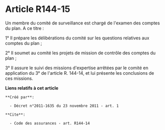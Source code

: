 # Article R144-15

Un membre du comité de surveillance est chargé de l'examen des comptes du plan. A ce titre : 

1° Il prépare les délibérations du comité sur les questions relatives aux comptes du plan ; 

2° Il soumet au comité les projets de mission de contrôle des comptes du plan ; 

3° Il assure le suivi des missions d'expertise arrêtées par le comité en application du 3° de l'article R. 144-14, et lui
présente les conclusions de ces missions.

**Liens relatifs à cet article**

	**Créé par**:

	  - Décret n°2011-1635 du 23 novembre 2011 - art. 1

	**Cite**:

	  - Code des assurances - art. R144-14
